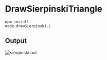# DrawSierpinskiTriangle
```
npm install
node drawSierpinski.j
```
## Output
![sierpinski out](https://user-images.githubusercontent.com/1129811/175660304-b0592e53-081e-4fc8-86cb-004c057ab4cf.png)
